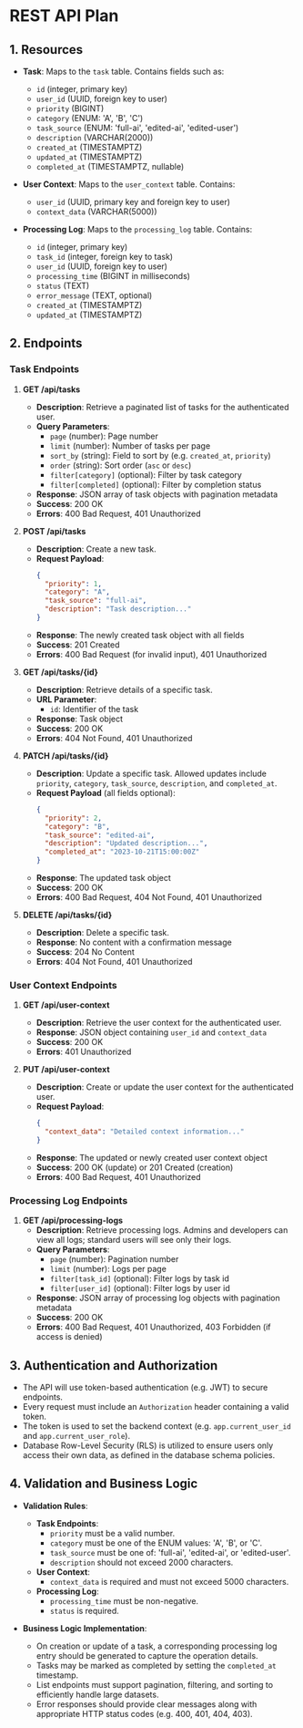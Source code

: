# REST API Plan

## 1. Resources

- **Task**: Maps to the `task` table. Contains fields such as:
  - `id` (integer, primary key)
  - `user_id` (UUID, foreign key to user)
  - `priority` (BIGINT)
  - `category` (ENUM: 'A', 'B', 'C')
  - `task_source` (ENUM: 'full-ai', 'edited-ai', 'edited-user')
  - `description` (VARCHAR(2000))
  - `created_at` (TIMESTAMPTZ)
  - `updated_at` (TIMESTAMPTZ)
  - `completed_at` (TIMESTAMPTZ, nullable)

- **User Context**: Maps to the `user_context` table. Contains:
  - `user_id` (UUID, primary key and foreign key to user)
  - `context_data` (VARCHAR(5000))

- **Processing Log**: Maps to the `processing_log` table. Contains:
  - `id` (integer, primary key)
  - `task_id` (integer, foreign key to task)
  - `user_id` (UUID, foreign key to user)
  - `processing_time` (BIGINT in milliseconds)
  - `status` (TEXT)
  - `error_message` (TEXT, optional)
  - `created_at` (TIMESTAMPTZ)
  - `updated_at` (TIMESTAMPTZ)

## 2. Endpoints

### Task Endpoints

1. **GET /api/tasks**
   - **Description**: Retrieve a paginated list of tasks for the authenticated user.
   - **Query Parameters**:
     - `page` (number): Page number
     - `limit` (number): Number of tasks per page
     - `sort_by` (string): Field to sort by (e.g. `created_at`, `priority`)
     - `order` (string): Sort order (`asc` or `desc`)
     - `filter[category]` (optional): Filter by task category
     - `filter[completed]` (optional): Filter by completion status
   - **Response**: JSON array of task objects with pagination metadata
   - **Success**: 200 OK
   - **Errors**: 400 Bad Request, 401 Unauthorized

2. **POST /api/tasks**
   - **Description**: Create a new task.
   - **Request Payload**:
     ```json
     {
       "priority": 1,
       "category": "A",
       "task_source": "full-ai",
       "description": "Task description..."
     }
     ```
   - **Response**: The newly created task object with all fields
   - **Success**: 201 Created
   - **Errors**: 400 Bad Request (for invalid input), 401 Unauthorized

3. **GET /api/tasks/{id}**
   - **Description**: Retrieve details of a specific task.
   - **URL Parameter**:
     - `id`: Identifier of the task
   - **Response**: Task object
   - **Success**: 200 OK
   - **Errors**: 404 Not Found, 401 Unauthorized

4. **PATCH /api/tasks/{id}**
   - **Description**: Update a specific task. Allowed updates include `priority`, `category`, `task_source`, `description`, and `completed_at`.
   - **Request Payload** (all fields optional):
     ```json
     {
       "priority": 2,
       "category": "B",
       "task_source": "edited-ai",
       "description": "Updated description...",
       "completed_at": "2023-10-21T15:00:00Z"
     }
     ```
   - **Response**: The updated task object
   - **Success**: 200 OK
   - **Errors**: 400 Bad Request, 404 Not Found, 401 Unauthorized

5. **DELETE /api/tasks/{id}**
   - **Description**: Delete a specific task.
   - **Response**: No content with a confirmation message
   - **Success**: 204 No Content
   - **Errors**: 404 Not Found, 401 Unauthorized

### User Context Endpoints

1. **GET /api/user-context**
   - **Description**: Retrieve the user context for the authenticated user.
   - **Response**: JSON object containing `user_id` and `context_data`
   - **Success**: 200 OK
   - **Errors**: 401 Unauthorized

2. **PUT /api/user-context**
   - **Description**: Create or update the user context for the authenticated user.
   - **Request Payload**:
     ```json
     {
       "context_data": "Detailed context information..."
     }
     ```
   - **Response**: The updated or newly created user context object
   - **Success**: 200 OK (update) or 201 Created (creation)
   - **Errors**: 400 Bad Request, 401 Unauthorized

### Processing Log Endpoints

1. **GET /api/processing-logs**
   - **Description**: Retrieve processing logs. Admins and developers can view all logs; standard users will see only their logs.
   - **Query Parameters**:
     - `page` (number): Pagination number
     - `limit` (number): Logs per page
     - `filter[task_id]` (optional): Filter logs by task id
     - `filter[user_id]` (optional): Filter logs by user id
   - **Response**: JSON array of processing log objects with pagination metadata
   - **Success**: 200 OK
   - **Errors**: 400 Bad Request, 401 Unauthorized, 403 Forbidden (if access is denied)

## 3. Authentication and Authorization

- The API will use token-based authentication (e.g. JWT) to secure endpoints.
- Every request must include an `Authorization` header containing a valid token.
- The token is used to set the backend context (e.g. `app.current_user_id` and `app.current_user_role`).
- Database Row-Level Security (RLS) is utilized to ensure users only access their own data, as defined in the database schema policies.

## 4. Validation and Business Logic

- **Validation Rules**:
  - **Task Endpoints**:
    - `priority` must be a valid number.
    - `category` must be one of the ENUM values: 'A', 'B', or 'C'.
    - `task_source` must be one of: 'full-ai', 'edited-ai', or 'edited-user'.
    - `description` should not exceed 2000 characters.
  - **User Context**:
    - `context_data` is required and must not exceed 5000 characters.
  - **Processing Log**:
    - `processing_time` must be non-negative.
    - `status` is required.

- **Business Logic Implementation**:
  - On creation or update of a task, a corresponding processing log entry should be generated to capture the operation details.
  - Tasks may be marked as completed by setting the `completed_at` timestamp.
  - List endpoints must support pagination, filtering, and sorting to efficiently handle large datasets.
  - Error responses should provide clear messages along with appropriate HTTP status codes (e.g. 400, 401, 404, 403).